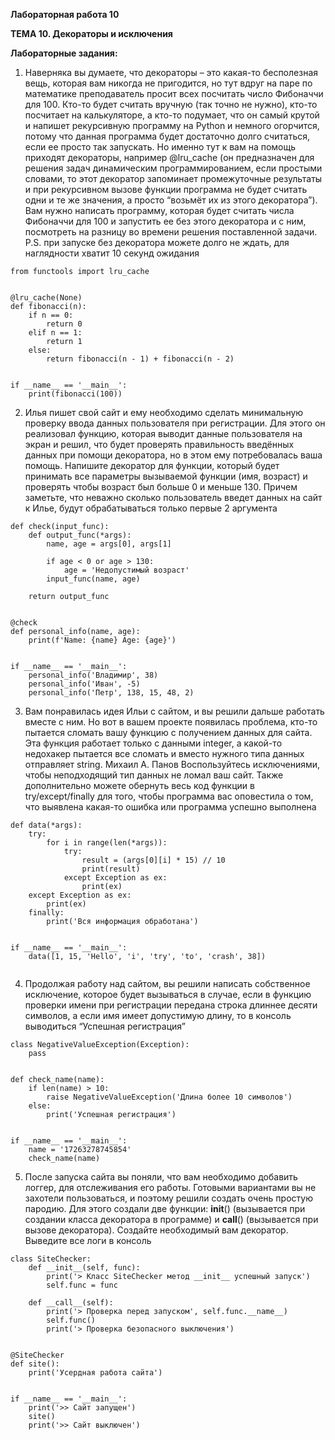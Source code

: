 ﻿**Лабораторная работа 10**

**ТЕМА 10. Декораторы и исключения**

**Лабораторные задания:**

1) Наверняка вы думаете, что декораторы – это какая-то бесполезная
   вещь, которая вам никогда не пригодится, но тут вдруг на паре по
   математике преподаватель просит всех посчитать число Фибоначчи для 100. Кто-то будет считать вручную (так точно не нужно), кто-то
     посчитает на калькуляторе, а кто-то подумает, что он самый крутой и
     напишет рекурсивную программу на Python и немного огорчится,
     потому что данная программа будет достаточно долго считаться, если
     ее просто так запускать. Но именно тут к вам на помощь приходят
     декораторы, например @lru_cache (он предназначен для решения задач
     динамическим программированием, если простыми словами, то этот
     декоратор запоминает промежуточные результаты и при рекурсивном
     вызове функции программа не будет считать одни и те же значения, а
     просто “возьмёт их из этого декоратора”). Вам нужно написать
     программу, которая будет считать числа Фибоначчи для 100 и
     запустить ее без этого декоратора и с ним, посмотреть на разницу во
     времени решения поставленной задачи.
     P.S. при запуске без декоратора можете долго не ждать, для
     наглядности хватит 10 секунд ожидания
```
from functools import lru_cache


@lru_cache(None)
def fibonacci(n):
    if n == 0:
        return 0
    elif n == 1:
        return 1
    else:
        return fibonacci(n - 1) + fibonacci(n - 2)


if __name__ == '__main__':
    print(fibonacci(100))
```
2) Илья пишет свой сайт и ему необходимо сделать минимальную
   проверку ввода данных пользователя при регистрации. Для этого он
   реализовал функцию, которая выводит данные пользователя на экран и
   решил, что будет проверять правильность введённых данных при
   помощи декоратора, но в этом ему потребовалась ваша помощь.
   Напишите декоратор для функции, который будет принимать все
   параметры вызываемой функции (имя, возраст) и проверять чтобы
   возраст был больше 0 и меньше 130.
   Причем заметьте, что неважно сколько пользователь введет данных на
   сайт к Илье, будут обрабатываться только первые 2 аргумента
```
def check(input_func):
    def output_func(*args):
        name, age = args[0], args[1]

        if age < 0 or age > 130:
            age = 'Недопустимый возраст'
        input_func(name, age)

    return output_func


@check
def personal_info(name, age):
    print(f'Name: {name} Age: {age}')


if __name__ == '__main__':
    personal_info('Владимир', 38)
    personal_info('Иван', -5)
    personal_info('Петр', 138, 15, 48, 2)

```

3) Вам понравилась идея Ильи с сайтом, и вы решили дальше работать
   вместе с ним. Но вот в вашем проекте появилась проблема, кто-то
   пытается сломать вашу функцию с получением данных для сайта. Эта
   функция работает только с данными integer, а какой-то недохакер
   пытается все сломать и вместо нужного типа данных отправляет string.
   Михаил А. Панов
   Воспользуйтесь исключениями, чтобы неподходящий тип данных не
   ломал ваш сайт.
   Также дополнительно можете обернуть весь код функции в
   try/except/finally для того, чтобы программа вас оповестила о том, что
   выявлена какая-то ошибка или программа успешно выполнена
```
def data(*args):
    try:
        for i in range(len(*args)):
            try:
                result = (args[0][i] * 15) // 10
                print(result)
            except Exception as ex:
                print(ex)
    except Exception as ex:
        print(ex)
    finally:
        print('Вся информация обработана')


if __name__ == '__main__':
    data([1, 15, 'Hello', 'i', 'try', 'to', 'crash', 38])


```
4) Продолжая работу над сайтом, вы решили написать собственное
   исключение, которое будет вызываться в случае, если в функцию
   проверки имени при регистрации передана строка длиннее десяти
   символов, а если имя имеет допустимую длину, то в консоль
   выводиться “Успешная регистрация”
```
class NegativeValueException(Exception):
    pass


def check_name(name):
    if len(name) > 10:
        raise NegativeValueException('Длина более 10 символов')
    else:
        print('Успешная регистрация')


if __name__ == '__main__':
    name = '17263278745854'
    check_name(name)
```

5) После запуска сайта вы поняли, что вам необходимо добавить логгер,
   для отслеживания его работы. Готовыми вариантами вы не захотели
   пользоваться, и поэтому решили создать очень простую пародию. Для
   этого создали две функции: __init__() (вызывается при создании класса
   декоратора в программе) и __call__() (вызывается при вызове
   декоратора). Создайте необходимый вам декоратор. Выведите все логи
   в консоль
```
class SiteChecker:
    def __init__(self, func):
        print('> Класс SiteChecker метод __init__ успешный запуск')
        self.func = func

    def __call__(self):
        print('> Проверка перед запуском', self.func.__name__)
        self.func()
        print('> Проверка безопасного выключения')


@SiteChecker
def site():
    print('Усердная работа сайта')


if __name__ == '__main__':
    print('>> Сайт запущен')
    site()
    print('>> Сайт выключен')
```